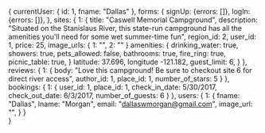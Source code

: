 {
  currentUser: {
    id: 1,
    fname: "Dallas"
  },
  forms: {
    signUp: {errors: []},
    logIn: {errors: []},
  },
  sites: {
    1: {
      title: "Caswell Memorial Campground",
      description: "Situated on the Stanislaus River, this state-run campground has all the amenities you'll need for some wet summer-time fun",
      region_id: 2,
      user_id: 1,
      price: 25,
      image_urls: {
        1: "",
        2: ""
      }
      amenities: {
        drinking_water: true,
        showers: true,
        pets_allowed: false,
        bathrooms: true,
        fire_ring: true,
        picnic_table: true,
      }
      latitude: 37.696,
      longitude -121.182,
      guest_limit: 6,
    }
  },
  reviews: {
    1: {
      body: "Love this campground! Be sure to checkout site 6 for direct river access",
      author_id: 1,
      place_id: 1,
      number_of_stars: 5
    }
  },
  bookings: {
    1: {
      user_id: 1,
      place_id: 1,
      check_in_date: 5/30/2017,
      check_out_date: 6/3/2017,
      number_of_guests: 6
    }
  },
  users: {
    1: {
      fname: "Dallas",
      lname: "Morgan",
      email: "dallaswmorgan@gmail.com",
      image_url: "",
    }
  }  
}
